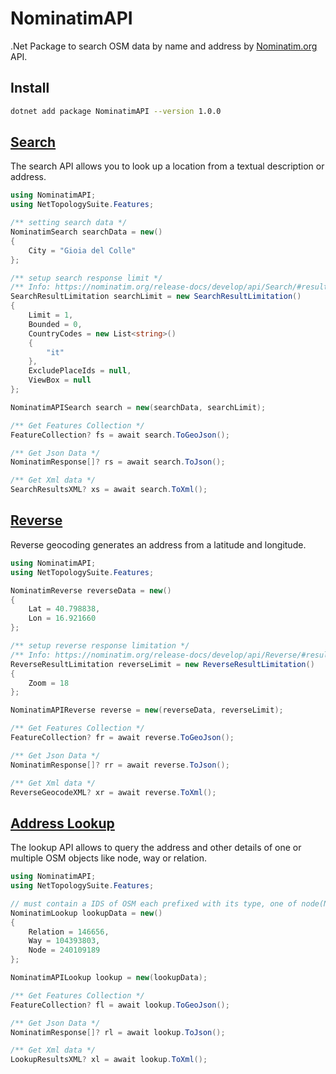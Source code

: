 # NominatimAPI

.Net Package to search OSM data by name and address by [Nominatim.org](https://nominatim.org) API.

## Install

```bash
dotnet add package NominatimAPI --version 1.0.0
```

## [Search](https://nominatim.org/release-docs/develop/api/Search/)

The search API allows you to look up a location from a textual description or address.

```C#
using NominatimAPI;
using NetTopologySuite.Features;

/** setting search data */
NominatimSearch searchData = new()
{
    City = "Gioia del Colle"
};

/** setup search response limit */
/** Info: https://nominatim.org/release-docs/develop/api/Search/#result-limitation */
SearchResultLimitation searchLimit = new SearchResultLimitation()
{
    Limit = 1,
    Bounded = 0,
    CountryCodes = new List<string>()
    {
        "it"
    },
    ExcludePlaceIds = null,
    ViewBox = null
};

NominatimAPISearch search = new(searchData, searchLimit);

/** Get Features Collection */
FeatureCollection? fs = await search.ToGeoJson();

/** Get Json Data */
NominatimResponse[]? rs = await search.ToJson();

/** Get Xml data */
SearchResultsXML? xs = await search.ToXml();

```

## [Reverse](https://nominatim.org/release-docs/develop/api/Reverse/)

Reverse geocoding generates an address from a latitude and longitude.

```C#
using NominatimAPI;
using NetTopologySuite.Features;

NominatimReverse reverseData = new()
{
    Lat = 40.798838,
    Lon = 16.921660
};

/** setup reverse response limitation */
/** Info: https://nominatim.org/release-docs/develop/api/Reverse/#result-limitation */
ReverseResultLimitation reverseLimit = new ReverseResultLimitation()
{
    Zoom = 18
};

NominatimAPIReverse reverse = new(reverseData, reverseLimit);

/** Get Features Collection */
FeatureCollection? fr = await reverse.ToGeoJson();

/** Get Json Data */
NominatimResponse[]? rr = await reverse.ToJson();

/** Get Xml data */
ReverseGeocodeXML? xr = await reverse.ToXml();

```

## [Address Lookup](https://nominatim.org/release-docs/develop/api/Lookup/)

The lookup API allows to query the address and other details of one or multiple OSM objects like node, way or relation.

```C#
using NominatimAPI;
using NetTopologySuite.Features;

// must contain a IDS of OSM each prefixed with its type, one of node(N), way(W) or relation(R)
NominatimLookup lookupData = new()
{
    Relation = 146656,
    Way = 104393803,
    Node = 240109189
};

NominatimAPILookup lookup = new(lookupData);

/** Get Features Collection */
FeatureCollection? fl = await lookup.ToGeoJson();

/** Get Json Data */
NominatimResponse[]? rl = await lookup.ToJson();

/** Get Xml data */
LookupResultsXML? xl = await lookup.ToXml();

```
